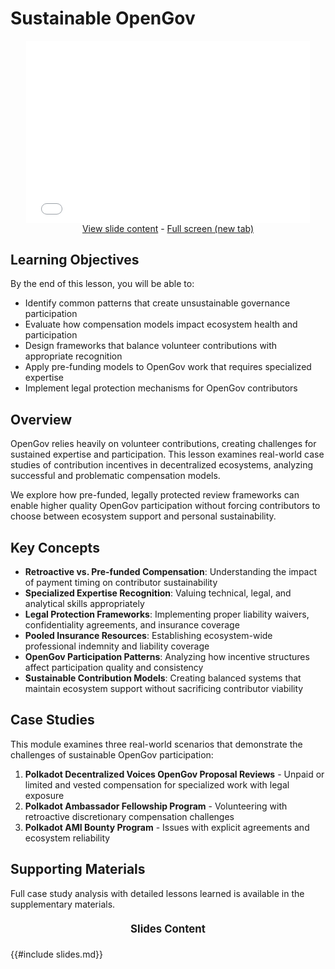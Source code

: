 # Sustainable OpenGov

<!-- markdown-link-check-disable -->
<center>
<iframe style="width: 90%; aspect-ratio: 1400/900; margin: 0 0; border: none;" src="slides.html"></iframe>
<br />
<a target="_blank" href="slides.md"><i class="fa fa-pencil-square"></i> View slide content</a> -
<a target="_blank" href="slides.html"><i class="fa fa-share-square"></i> Full screen (new tab)</a>
</center>
<!-- markdown-link-check-enable -->

## Learning Objectives

By the end of this lesson, you will be able to:

- Identify common patterns that create unsustainable governance participation
- Evaluate how compensation models impact ecosystem health and participation
- Design frameworks that balance volunteer contributions with appropriate recognition
- Apply pre-funding models to OpenGov work that requires specialized expertise
- Implement legal protection mechanisms for OpenGov contributors

## Overview

OpenGov relies heavily on volunteer contributions, creating challenges for sustained expertise and participation. This lesson examines real-world case studies of contribution incentives in decentralized ecosystems, analyzing successful and problematic compensation models.

We explore how pre-funded, legally protected review frameworks can enable higher quality OpenGov participation without forcing contributors to choose between ecosystem support and personal sustainability.

## Key Concepts

- **Retroactive vs. Pre-funded Compensation**: Understanding the impact of payment timing on contributor sustainability
- **Specialized Expertise Recognition**: Valuing technical, legal, and analytical skills appropriately
- **Legal Protection Frameworks**: Implementing proper liability waivers, confidentiality agreements, and insurance coverage
- **Pooled Insurance Resources**: Establishing ecosystem-wide professional indemnity and liability coverage
- **OpenGov Participation Patterns**: Analyzing how incentive structures affect participation quality and consistency
- **Sustainable Contribution Models**: Creating balanced systems that maintain ecosystem support without sacrificing contributor viability

## Case Studies

This module examines three real-world scenarios that demonstrate the challenges of sustainable OpenGov participation:

1. **Polkadot Decentralized Voices OpenGov Proposal Reviews** - Unpaid or limited and vested compensation for specialized work with legal exposure
2. **Polkadot Ambassador Fellowship Program** - Volunteering with retroactive discretionary compensation challenges
3. **Polkadot AMI Bounty Program** - Issues with explicit agreements and ecosystem reliability

## Supporting Materials

Full case study analysis with detailed lessons learned is available in the supplementary materials.

<center style="margin: 1.3em 0; font-size: 1.2em;"><i class="fa fa-chevron-circle-down"></i> <strong>Slides Content </strong><i class="fa fa-chevron-circle-down"></i></center>
{{#include slides.md}}
<a href="#top" style="position: fixed; right: 11%; bottom: 3%;"><i style="font-size: 1.3em;" class="fa fa-arrow-up"></i></a>
